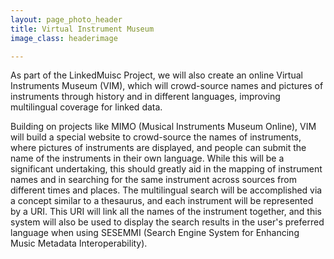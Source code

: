 ```yaml
---
layout: page_photo_header
title: Virtual Instrument Museum
image_class: headerimage

---
```


As part of the LinkedMuisc Project, we will also create an online Virtual Instruments Museum (VIM), which will crowd-source names and pictures of instruments through history and in different languages, improving multilingual coverage for linked data.

Building on projects like MIMO (Musical Instruments Museum Online), VIM will build a special website to crowd-source the names of instruments, where pictures of instruments are displayed, and people can submit the name of the instruments in their own language. While this will be a significant undertaking, this should greatly aid in the mapping of instrument names and in searching for the same instrument across sources from different times and places. The multilingual search will be accomplished via a concept similar to a thesaurus, and each instrument will be represented by a URI. This URI will link all the names of the instrument together, and this system will also be used to display the search results in the user's preferred language when using SESEMMI (Search Engine System for Enhancing Music Metadata Interoperability).